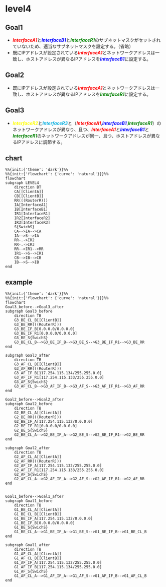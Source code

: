 # level4

## Goal1
* <font color="red">***InterfaceA1***</font>と<font color="blue">***InterfaceB1***</font>と<font color="green">***InterfaceR1***</font>のサブネットマスクがセットされていないため、適当なサブネットマスクを設定する。（省略）
* 既にIPアドレスが設定されている<font color="red">***InterfaceA1***</font>とネットワークアドレスは一致し、ホストアドレスが異なるIPアドレスを<font color="blue">***InterfaceB1***</font>に設定する。

## Goal2
* 既にIPアドレスが設定されている<font color="red">***InterfaceA1***</font>とネットワークアドレスは一致し、ホストアドレスが異なるIPアドレスを<font color="green">***InterfaceR1***</font>に設定する。

## Goal3
* <font color="yellow">***InterfaceR2***</font>と<font color="skayblue">***InterfaceR3***</font>と（<font color="red">***InterfaceA1***</font>,<font color="blue">***InterfaceB1***</font>,<font color="green">***InterfaceR1***</font>）のネットワークアドレスが異なり、且つ、<font color="red">***InterfaceA1***</font>と<font color="blue">***InterfaceB1***</font>と<font color="green">***InterfaceR1***</font>のネットワークアドレスが同一、且つ、ホストアドレスが異なるIPアドレスに調節する。

## chart
```mermaid
%%{init:{'theme': 'dark'}}%%
%%{init:{'flowchart': {'curve': 'natural'}}}%%
flowchart
subgraph LEVEL4
    direction BT
    CA[[ClientA]]
    CB[[ClientB]]
    RR(((RouterR)))
    IA[InterfaceA1]
    IB[InterfaceB1]
    IR1[InterfaceR1]
    IR2[InterfaceR2]
    IR3[InterfaceR3]
    S{SwichS}
    CA-->IA-->CA
    IA-->S-->IA
    RR-.->IR2
    RR-.->IR3
    RR-->IR1-->RR
    IR1-->S-->IR1
    CB-->IB-->CB
    IB-->S-->IB
end
```
## example
```mermaid
%%{init:{'theme': 'dark'}}%%
%%{init:{'flowchart': {'curve': 'natural'}}}%%
flowchart
Goal3_before-->Goal3_after
subgraph Goal3_before
    direction TB
    G3_BE_CL_B[[ClientB]]
    G3_BE_RR(((RouterR)))
    G3_BE_IF_B[0.0.0.0/0.0.0.0]
    G3_BE_IF_R1[0.0.0.0/0.0.0.0]
    G3_BE_S{SwichS}
    G3_BE_CL_B-->G3_BE_IF_B-->G3_BE_S-->G3_BE_IF_R1-->G3_BE_RR
end

subgraph Goal3_after
    direction TB
    G3_AF_CL_B[[ClientB]]
    G3_AF_RR(((RouterR)))
    G3_AF_IF_B[117.254.115.134/255.255.0.0]
    G3_AF_IF_R1[117.254.115.133/255.255.0.0]
    G3_AF_S{SwichS}
    G3_AF_CL_B-->G3_AF_IF_B-->G3_AF_S-->G3_AF_IF_R1-->G3_AF_RR
end

Goal2_before-->Goal2_after
subgraph Goal2_before
    direction TB
    G2_BE_CL_A[[ClientA]]
    G2_BE_RR(((RouterR)))
    G2_BE_IF_A[117.254.115.132/0.0.0.0]
    G2_BE_IF_R1[0.0.0.0/0.0.0.0]
    G2_BE_S{SwichS}
    G2_BE_CL_A-->G2_BE_IF_A-->G2_BE_S-->G2_BE_IF_R1-->G2_BE_RR
end

subgraph Goal2_after
    direction TB
    G2_AF_CL_A[[ClientA]]
    G2_AF_RR(((RouterR)))
    G2_AF_IF_A[117.254.115.132/255.255.0.0]
    G2_AF_IF_R1[117.254.115.133/255.255.0.0]
    G2_AF_S{SwichS}
    G2_AF_CL_A-->G2_AF_IF_A-->G2_AF_S-->G2_AF_IF_R1-->G2_AF_RR
end


Goal1_before-->Goal1_after
subgraph Goal1_before
    direction TB
    G1_BE_CL_A[[ClientA]]
    G1_BE_CL_B[[ClientB]]
    G1_BE_IF_A[117.254.115.132/0.0.0.0]
    G1_BE_IF_B[0.0.0.0/0.0.0.0]
    G1_BE_S{SwichS}
    G1_BE_CL_A-->G1_BE_IF_A-->G1_BE_S-->G1_BE_IF_B-->G1_BE_CL_B
end

subgraph Goal1_after
    direction TB
    G1_AF_CL_A[[ClientA]]
    G1_AF_CL_B[[ClientB]]
    G1_AF_IF_A[117.254.115.132/255.255.0.0]
    G1_AF_IF_B[117.254.115.134/255.255.0.0]
    G1_AF_S{SwichS}
    G1_AF_CL_A-->G1_AF_IF_A-->G1_AF_S-->G1_AF_IF_B-->G1_AF_CL_B
end
```

